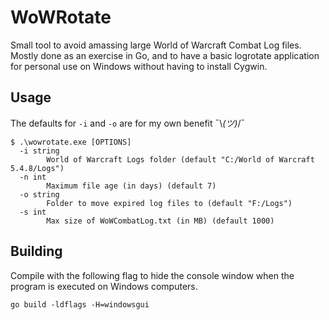# WoWRotate

Small tool to avoid amassing large World of Warcraft Combat Log files.
Mostly done as an exercise in Go, and to have a basic logrotate application for personal use on Windows without having to install Cygwin.

## Usage

The defaults for `-i` and `-o` are for my own benefit ¯\\_(ツ)_/¯

```
$ .\wowrotate.exe [OPTIONS]
  -i string
        World of Warcraft Logs folder (default "C:/World of Warcraft 5.4.8/Logs")
  -n int
        Maximum file age (in days) (default 7)
  -o string
        Folder to move expired log files to (default "F:/Logs")
  -s int
        Max size of WoWCombatLog.txt (in MB) (default 1000)
```

## Building

Compile with the following flag to hide the console window when the program is executed on Windows computers.

```
go build -ldflags -H=windowsgui
```